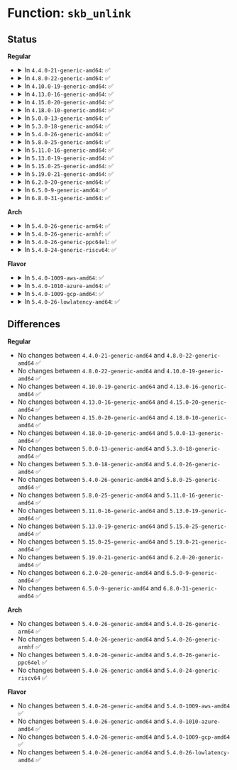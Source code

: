 # Function: <code>skb_unlink</code>

## Status
<b>Regular</b>
<ul>
<li>
<details>
<summary>In <code>4.4.0-21-generic-amd64</code>: ✅</summary>

```c
void skb_unlink(struct sk_buff * skb, struct sk_buff_head * list)
```

```json
{
  "name": "skb_unlink",
  "collision_type": "Unique Global",
  "inline_type": "No",
  "funcs": [
    {
      "addr": 18446744071586205744,
      "name": "skb_unlink",
      "external": true,
      "loc": "net/core/skbuff.c:2501",
      "file": "net/core/skbuff.c",
      "inline": "seen, unknown",
      "caller_inline": [],
      "caller_func": [
        "net/unix/af_unix.c:unix_stream_read_generic"
      ]
    }
  ],
  "symbols": [
    {
      "addr": 18446744071586205744,
      "name": "skb_unlink",
      "section": ".text",
      "bind": "STB_GLOBAL",
      "size": 85
    }
  ]
}
```
</details>
</li>
<li>
<details>
<summary>In <code>4.8.0-22-generic-amd64</code>: ✅</summary>

```c
void skb_unlink(struct sk_buff * skb, struct sk_buff_head * list)
```

```json
{
  "name": "skb_unlink",
  "collision_type": "Unique Global",
  "inline_type": "No",
  "funcs": [
    {
      "addr": 18446744071586626560,
      "name": "skb_unlink",
      "external": true,
      "loc": "net/core/skbuff.c:2499",
      "file": "net/core/skbuff.c",
      "inline": "seen, unknown",
      "caller_inline": [],
      "caller_func": [
        "net/unix/af_unix.c:unix_stream_read_generic"
      ]
    }
  ],
  "symbols": [
    {
      "addr": 18446744071586626560,
      "name": "skb_unlink",
      "section": ".text",
      "bind": "STB_GLOBAL",
      "size": 85
    }
  ]
}
```
</details>
</li>
<li>
<details>
<summary>In <code>4.10.0-19-generic-amd64</code>: ✅</summary>

```c
void skb_unlink(struct sk_buff * skb, struct sk_buff_head * list)
```

```json
{
  "name": "skb_unlink",
  "collision_type": "Unique Global",
  "inline_type": "No",
  "funcs": [
    {
      "addr": 18446744071586811088,
      "name": "skb_unlink",
      "external": true,
      "loc": "net/core/skbuff.c:2494",
      "file": "net/core/skbuff.c",
      "inline": "seen, unknown",
      "caller_inline": [],
      "caller_func": [
        "net/unix/af_unix.c:unix_stream_read_generic"
      ]
    }
  ],
  "symbols": [
    {
      "addr": 18446744071586811088,
      "name": "skb_unlink",
      "section": ".text",
      "bind": "STB_GLOBAL",
      "size": 85
    }
  ]
}
```
</details>
</li>
<li>
<details>
<summary>In <code>4.13.0-16-generic-amd64</code>: ✅</summary>

```c
void skb_unlink(struct sk_buff * skb, struct sk_buff_head * list)
```

```json
{
  "name": "skb_unlink",
  "collision_type": "Unique Global",
  "inline_type": "No",
  "funcs": [
    {
      "addr": 18446744071586935424,
      "name": "skb_unlink",
      "external": true,
      "loc": "net/core/skbuff.c:2534",
      "file": "net/core/skbuff.c",
      "inline": "seen, unknown",
      "caller_inline": [],
      "caller_func": [
        "net/unix/af_unix.c:unix_stream_read_generic"
      ]
    }
  ],
  "symbols": [
    {
      "addr": 18446744071586935424,
      "name": "skb_unlink",
      "section": ".text",
      "bind": "STB_GLOBAL",
      "size": 85
    }
  ]
}
```
</details>
</li>
<li>
<details>
<summary>In <code>4.15.0-20-generic-amd64</code>: ✅</summary>

```c
void skb_unlink(struct sk_buff * skb, struct sk_buff_head * list)
```

```json
{
  "name": "skb_unlink",
  "collision_type": "Unique Global",
  "inline_type": "No",
  "funcs": [
    {
      "addr": 18446744071587428480,
      "name": "skb_unlink",
      "external": true,
      "loc": "net/core/skbuff.c:2913",
      "file": "net/core/skbuff.c",
      "inline": "seen, unknown",
      "caller_inline": [],
      "caller_func": [
        "net/unix/af_unix.c:unix_stream_read_generic"
      ]
    }
  ],
  "symbols": [
    {
      "addr": 18446744071587428480,
      "name": "skb_unlink",
      "section": ".text",
      "bind": "STB_GLOBAL",
      "size": 85
    }
  ]
}
```
</details>
</li>
<li>
<details>
<summary>In <code>4.18.0-10-generic-amd64</code>: ✅</summary>

```c
void skb_unlink(struct sk_buff * skb, struct sk_buff_head * list)
```

```json
{
  "name": "skb_unlink",
  "collision_type": "Unique Global",
  "inline_type": "No",
  "funcs": [
    {
      "addr": 18446744071587732896,
      "name": "skb_unlink",
      "external": true,
      "loc": "net/core/skbuff.c:2929",
      "file": "net/core/skbuff.c",
      "inline": "seen, unknown",
      "caller_inline": [],
      "caller_func": [
        "net/unix/af_unix.c:unix_stream_read_generic"
      ]
    }
  ],
  "symbols": [
    {
      "addr": 18446744071587732896,
      "name": "skb_unlink",
      "section": ".text",
      "bind": "STB_GLOBAL",
      "size": 85
    }
  ]
}
```
</details>
</li>
<li>
<details>
<summary>In <code>5.0.0-13-generic-amd64</code>: ✅</summary>

```c
void skb_unlink(struct sk_buff * skb, struct sk_buff_head * list)
```

```json
{
  "name": "skb_unlink",
  "collision_type": "Unique Global",
  "inline_type": "No",
  "funcs": [
    {
      "addr": 18446744071587867152,
      "name": "skb_unlink",
      "external": true,
      "loc": "net/core/skbuff.c:2988",
      "file": "net/core/skbuff.c",
      "inline": "seen, unknown",
      "caller_inline": [],
      "caller_func": [
        "net/unix/af_unix.c:unix_stream_read_generic"
      ]
    }
  ],
  "symbols": [
    {
      "addr": 18446744071587867152,
      "name": "skb_unlink",
      "section": ".text",
      "bind": "STB_GLOBAL",
      "size": 85
    }
  ]
}
```
</details>
</li>
<li>
<details>
<summary>In <code>5.3.0-18-generic-amd64</code>: ✅</summary>

```c
void skb_unlink(struct sk_buff * skb, struct sk_buff_head * list)
```

```json
{
  "name": "skb_unlink",
  "collision_type": "Unique Global",
  "inline_type": "No",
  "funcs": [
    {
      "addr": 18446744071588171824,
      "name": "skb_unlink",
      "external": true,
      "loc": "net/core/skbuff.c:3154",
      "file": "net/core/skbuff.c",
      "inline": "seen, unknown",
      "caller_inline": [],
      "caller_func": [
        "net/unix/af_unix.c:unix_stream_read_generic"
      ]
    }
  ],
  "symbols": [
    {
      "addr": 18446744071588171824,
      "name": "skb_unlink",
      "section": ".text",
      "bind": "STB_GLOBAL",
      "size": 85
    }
  ]
}
```
</details>
</li>
<li>
<details>
<summary>In <code>5.4.0-26-generic-amd64</code>: ✅</summary>

```c
void skb_unlink(struct sk_buff * skb, struct sk_buff_head * list)
```

```json
{
  "name": "skb_unlink",
  "collision_type": "Unique Global",
  "inline_type": "No",
  "funcs": [
    {
      "addr": 18446744071588377024,
      "name": "skb_unlink",
      "external": true,
      "loc": "net/core/skbuff.c:3160",
      "file": "net/core/skbuff.c",
      "inline": "seen, unknown",
      "caller_inline": [],
      "caller_func": [
        "net/unix/af_unix.c:unix_stream_read_generic"
      ]
    }
  ],
  "symbols": [
    {
      "addr": 18446744071588377024,
      "name": "skb_unlink",
      "section": ".text",
      "bind": "STB_GLOBAL",
      "size": 85
    }
  ]
}
```
</details>
</li>
<li>
<details>
<summary>In <code>5.8.0-25-generic-amd64</code>: ✅</summary>

```c
void skb_unlink(struct sk_buff * skb, struct sk_buff_head * list)
```

```json
{
  "name": "skb_unlink",
  "collision_type": "Unique Global",
  "inline_type": "No",
  "funcs": [
    {
      "addr": 18446744071589239616,
      "name": "skb_unlink",
      "external": true,
      "loc": "net/core/skbuff.c:3159",
      "file": "net/core/skbuff.c",
      "inline": "seen, unknown",
      "caller_inline": [],
      "caller_func": [
        "net/unix/af_unix.c:unix_stream_read_generic"
      ]
    }
  ],
  "symbols": [
    {
      "addr": 18446744071589239616,
      "name": "skb_unlink",
      "section": ".text",
      "bind": "STB_GLOBAL",
      "size": 92
    }
  ]
}
```
</details>
</li>
<li>
<details>
<summary>In <code>5.11.0-16-generic-amd64</code>: ✅</summary>

```c
void skb_unlink(struct sk_buff * skb, struct sk_buff_head * list)
```

```json
{
  "name": "skb_unlink",
  "collision_type": "Unique Global",
  "inline_type": "No",
  "funcs": [
    {
      "addr": 18446744071589239008,
      "name": "skb_unlink",
      "external": true,
      "loc": "net/core/skbuff.c:3177",
      "file": "net/core/skbuff.c",
      "inline": "seen, unknown",
      "caller_inline": [],
      "caller_func": [
        "net/unix/af_unix.c:unix_stream_read_generic"
      ]
    }
  ],
  "symbols": [
    {
      "addr": 18446744071589239008,
      "name": "skb_unlink",
      "section": ".text",
      "bind": "STB_GLOBAL",
      "size": 92
    }
  ]
}
```
</details>
</li>
<li>
<details>
<summary>In <code>5.13.0-19-generic-amd64</code>: ✅</summary>

```c
void skb_unlink(struct sk_buff * skb, struct sk_buff_head * list)
```

```json
{
  "name": "skb_unlink",
  "collision_type": "Unique Global",
  "inline_type": "No",
  "funcs": [
    {
      "addr": 18446744071589132800,
      "name": "skb_unlink",
      "external": true,
      "loc": "net/core/skbuff.c:3263",
      "file": "net/core/skbuff.c",
      "inline": "seen, unknown",
      "caller_inline": [],
      "caller_func": [
        "net/unix/af_unix.c:unix_stream_read_generic"
      ]
    }
  ],
  "symbols": [
    {
      "addr": 18446744071589132800,
      "name": "skb_unlink",
      "section": ".text",
      "bind": "STB_GLOBAL",
      "size": 92
    }
  ]
}
```
</details>
</li>
<li>
<details>
<summary>In <code>5.15.0-25-generic-amd64</code>: ✅</summary>

```c
void skb_unlink(struct sk_buff * skb, struct sk_buff_head * list)
```

```json
{
  "name": "skb_unlink",
  "collision_type": "Unique Global",
  "inline_type": "No",
  "funcs": [
    {
      "addr": 18446744071589852496,
      "name": "skb_unlink",
      "external": true,
      "loc": "net/core/skbuff.c:3335",
      "file": "net/core/skbuff.c",
      "inline": "seen, unknown",
      "caller_inline": [],
      "caller_func": [
        "net/unix/af_unix.c:unix_stream_read_generic",
        "net/unix/af_unix.c:unix_stream_read_generic",
        "net/unix/af_unix.c:unix_stream_read_generic"
      ]
    }
  ],
  "symbols": [
    {
      "addr": 18446744071589852496,
      "name": "skb_unlink",
      "section": ".text",
      "bind": "STB_GLOBAL",
      "size": 92
    }
  ]
}
```
</details>
</li>
<li>
<details>
<summary>In <code>5.19.0-21-generic-amd64</code>: ✅</summary>

```c
void skb_unlink(struct sk_buff * skb, struct sk_buff_head * list)
```

```json
{
  "name": "skb_unlink",
  "collision_type": "Unique Global",
  "inline_type": "No",
  "funcs": [
    {
      "addr": 18446744071591377072,
      "name": "skb_unlink",
      "external": true,
      "loc": "net/core/skbuff.c:3384",
      "file": "net/core/skbuff.c",
      "inline": "seen, unknown",
      "caller_inline": [],
      "caller_func": [
        "net/unix/af_unix.c:unix_stream_read_generic",
        "net/unix/af_unix.c:unix_stream_read_generic",
        "net/unix/af_unix.c:unix_stream_read_generic"
      ]
    }
  ],
  "symbols": [
    {
      "addr": 18446744071591377072,
      "name": "skb_unlink",
      "section": ".text",
      "bind": "STB_GLOBAL",
      "size": 104
    }
  ]
}
```
</details>
</li>
<li>
<details>
<summary>In <code>6.2.0-20-generic-amd64</code>: ✅</summary>

```c
void skb_unlink(struct sk_buff * skb, struct sk_buff_head * list)
```

```json
{
  "name": "skb_unlink",
  "collision_type": "Unique Global",
  "inline_type": "No",
  "funcs": [
    {
      "addr": 18446744071593137760,
      "name": "skb_unlink",
      "external": true,
      "loc": "net/core/skbuff.c:3588",
      "file": "net/core/skbuff.c",
      "inline": "seen, unknown",
      "caller_inline": [],
      "caller_func": [
        "net/unix/af_unix.c:unix_stream_read_generic",
        "net/unix/af_unix.c:unix_stream_read_generic",
        "net/unix/af_unix.c:unix_stream_read_generic"
      ]
    }
  ],
  "symbols": [
    {
      "addr": 18446744071593137760,
      "name": "skb_unlink",
      "section": ".text",
      "bind": "STB_GLOBAL",
      "size": 104
    }
  ]
}
```
</details>
</li>
<li>
<details>
<summary>In <code>6.5.0-9-generic-amd64</code>: ✅</summary>

```c
void skb_unlink(struct sk_buff * skb, struct sk_buff_head * list)
```

```json
{
  "name": "skb_unlink",
  "collision_type": "Unique Global",
  "inline_type": "No",
  "funcs": [
    {
      "addr": 18446744071593590608,
      "name": "skb_unlink",
      "external": true,
      "loc": "net/core/skbuff.c:3758",
      "file": "net/core/skbuff.c",
      "inline": "seen, unknown",
      "caller_inline": [],
      "caller_func": [
        "net/unix/af_unix.c:unix_stream_read_generic",
        "net/unix/af_unix.c:unix_stream_read_generic",
        "net/unix/af_unix.c:unix_stream_read_generic"
      ]
    }
  ],
  "symbols": [
    {
      "addr": 18446744071593590608,
      "name": "skb_unlink",
      "section": ".text",
      "bind": "STB_GLOBAL",
      "size": 104
    }
  ]
}
```
</details>
</li>
<li>
<details>
<summary>In <code>6.8.0-31-generic-amd64</code>: ✅</summary>

```c
void skb_unlink(struct sk_buff * skb, struct sk_buff_head * list)
```

```json
{
  "name": "skb_unlink",
  "collision_type": "Unique Global",
  "inline_type": "No",
  "funcs": [
    {
      "addr": 18446744071594363392,
      "name": "skb_unlink",
      "external": true,
      "loc": "net/core/skbuff.c:3879",
      "file": "net/core/skbuff.c",
      "inline": "seen, unknown",
      "caller_inline": [],
      "caller_func": [
        "net/unix/af_unix.c:unix_stream_read_generic",
        "net/unix/af_unix.c:unix_stream_read_generic",
        "net/unix/af_unix.c:unix_stream_read_generic"
      ]
    }
  ],
  "symbols": [
    {
      "addr": 18446744071594363392,
      "name": "skb_unlink",
      "section": ".text",
      "bind": "STB_GLOBAL",
      "size": 104
    }
  ]
}
```
</details>
</li>
</ul>
<b>Arch</b>
<ul>
<li>
<details>
<summary>In <code>5.4.0-26-generic-arm64</code>: ✅</summary>

```c
void skb_unlink(struct sk_buff * skb, struct sk_buff_head * list)
```

```json
{
  "name": "skb_unlink",
  "collision_type": "Unique Global",
  "inline_type": "No",
  "funcs": [
    {
      "addr": 18446603336501902024,
      "name": "skb_unlink",
      "external": true,
      "loc": "net/core/skbuff.c:3160",
      "file": "net/core/skbuff.c",
      "inline": "seen, unknown",
      "caller_inline": [],
      "caller_func": [
        "net/unix/af_unix.c:unix_stream_read_generic"
      ]
    }
  ],
  "symbols": [
    {
      "addr": 18446603336501902024,
      "name": "skb_unlink",
      "section": ".text",
      "bind": "STB_GLOBAL",
      "size": 196
    }
  ]
}
```
</details>
</li>
<li>
<details>
<summary>In <code>5.4.0-26-generic-armhf</code>: ✅</summary>

```c
void skb_unlink(struct sk_buff * skb, struct sk_buff_head * list)
```

```json
{
  "name": "skb_unlink",
  "collision_type": "Unique Global",
  "inline_type": "No",
  "funcs": [
    {
      "addr": 3234651072,
      "name": "skb_unlink",
      "external": true,
      "loc": "net/core/skbuff.c:3160",
      "file": "net/core/skbuff.c",
      "inline": "seen, unknown",
      "caller_inline": [],
      "caller_func": [
        "net/unix/af_unix.c:unix_stream_read_generic"
      ]
    }
  ],
  "symbols": [
    {
      "addr": 3234651072,
      "name": "skb_unlink",
      "section": ".text",
      "bind": "STB_GLOBAL",
      "size": 92
    }
  ]
}
```
</details>
</li>
<li>
<details>
<summary>In <code>5.4.0-26-generic-ppc64el</code>: ✅</summary>

```c
void skb_unlink(struct sk_buff * skb, struct sk_buff_head * list)
```

```json
{
  "name": "skb_unlink",
  "collision_type": "Unique Global",
  "inline_type": "No",
  "funcs": [
    {
      "addr": 13835058055295296400,
      "name": "skb_unlink",
      "external": true,
      "loc": "net/core/skbuff.c:3160",
      "file": "net/core/skbuff.c",
      "inline": "seen, unknown",
      "caller_inline": [],
      "caller_func": [
        "net/unix/af_unix.c:unix_stream_read_generic"
      ]
    }
  ],
  "symbols": [
    {
      "addr": 13835058055295296400,
      "name": "skb_unlink",
      "section": ".text",
      "bind": "STB_GLOBAL",
      "size": 148
    }
  ]
}
```
</details>
</li>
<li>
<details>
<summary>In <code>5.4.0-24-generic-riscv64</code>: ✅</summary>

```c
void skb_unlink(struct sk_buff * skb, struct sk_buff_head * list)
```

```json
{
  "name": "skb_unlink",
  "collision_type": "Unique Global",
  "inline_type": "No",
  "funcs": [
    {
      "addr": 18446743936278205996,
      "name": "skb_unlink",
      "external": true,
      "loc": "net/core/skbuff.c:3160",
      "file": "net/core/skbuff.c",
      "inline": "seen, unknown",
      "caller_inline": [],
      "caller_func": [
        "net/unix/af_unix.c:unix_stream_read_generic"
      ]
    }
  ],
  "symbols": [
    {
      "addr": 18446743936278205996,
      "name": "skb_unlink",
      "section": ".text",
      "bind": "STB_GLOBAL",
      "size": 94
    }
  ]
}
```
</details>
</li>
</ul>
<b>Flavor</b>
<ul>
<li>
<details>
<summary>In <code>5.4.0-1009-aws-amd64</code>: ✅</summary>

```c
void skb_unlink(struct sk_buff * skb, struct sk_buff_head * list)
```

```json
{
  "name": "skb_unlink",
  "collision_type": "Unique Global",
  "inline_type": "No",
  "funcs": [
    {
      "addr": 18446744071587983808,
      "name": "skb_unlink",
      "external": true,
      "loc": "net/core/skbuff.c:3160",
      "file": "net/core/skbuff.c",
      "inline": "seen, unknown",
      "caller_inline": [],
      "caller_func": [
        "net/unix/af_unix.c:unix_stream_read_generic"
      ]
    }
  ],
  "symbols": [
    {
      "addr": 18446744071587983808,
      "name": "skb_unlink",
      "section": ".text",
      "bind": "STB_GLOBAL",
      "size": 85
    }
  ]
}
```
</details>
</li>
<li>
<details>
<summary>In <code>5.4.0-1010-azure-amd64</code>: ✅</summary>

```c
void skb_unlink(struct sk_buff * skb, struct sk_buff_head * list)
```

```json
{
  "name": "skb_unlink",
  "collision_type": "Unique Global",
  "inline_type": "No",
  "funcs": [
    {
      "addr": 18446744071587696912,
      "name": "skb_unlink",
      "external": true,
      "loc": "net/core/skbuff.c:3160",
      "file": "net/core/skbuff.c",
      "inline": "seen, unknown",
      "caller_inline": [],
      "caller_func": [
        "net/unix/af_unix.c:unix_stream_read_generic"
      ]
    }
  ],
  "symbols": [
    {
      "addr": 18446744071587696912,
      "name": "skb_unlink",
      "section": ".text",
      "bind": "STB_GLOBAL",
      "size": 85
    }
  ]
}
```
</details>
</li>
<li>
<details>
<summary>In <code>5.4.0-1009-gcp-amd64</code>: ✅</summary>

```c
void skb_unlink(struct sk_buff * skb, struct sk_buff_head * list)
```

```json
{
  "name": "skb_unlink",
  "collision_type": "Unique Global",
  "inline_type": "No",
  "funcs": [
    {
      "addr": 18446744071588315584,
      "name": "skb_unlink",
      "external": true,
      "loc": "net/core/skbuff.c:3160",
      "file": "net/core/skbuff.c",
      "inline": "seen, unknown",
      "caller_inline": [],
      "caller_func": [
        "net/unix/af_unix.c:unix_stream_read_generic"
      ]
    }
  ],
  "symbols": [
    {
      "addr": 18446744071588315584,
      "name": "skb_unlink",
      "section": ".text",
      "bind": "STB_GLOBAL",
      "size": 85
    }
  ]
}
```
</details>
</li>
<li>
<details>
<summary>In <code>5.4.0-26-lowlatency-amd64</code>: ✅</summary>

```c
void skb_unlink(struct sk_buff * skb, struct sk_buff_head * list)
```

```json
{
  "name": "skb_unlink",
  "collision_type": "Unique Global",
  "inline_type": "No",
  "funcs": [
    {
      "addr": 18446744071588450816,
      "name": "skb_unlink",
      "external": true,
      "loc": "net/core/skbuff.c:3160",
      "file": "net/core/skbuff.c",
      "inline": "seen, unknown",
      "caller_inline": [],
      "caller_func": [
        "net/unix/af_unix.c:unix_stream_read_generic"
      ]
    }
  ],
  "symbols": [
    {
      "addr": 18446744071588450816,
      "name": "skb_unlink",
      "section": ".text",
      "bind": "STB_GLOBAL",
      "size": 85
    }
  ]
}
```
</details>
</li>
</ul>

## Differences
<b>Regular</b>
<ul>
<li>
No changes between <code>4.4.0-21-generic-amd64</code> and <code>4.8.0-22-generic-amd64</code> ✅
</li>
<li>
No changes between <code>4.8.0-22-generic-amd64</code> and <code>4.10.0-19-generic-amd64</code> ✅
</li>
<li>
No changes between <code>4.10.0-19-generic-amd64</code> and <code>4.13.0-16-generic-amd64</code> ✅
</li>
<li>
No changes between <code>4.13.0-16-generic-amd64</code> and <code>4.15.0-20-generic-amd64</code> ✅
</li>
<li>
No changes between <code>4.15.0-20-generic-amd64</code> and <code>4.18.0-10-generic-amd64</code> ✅
</li>
<li>
No changes between <code>4.18.0-10-generic-amd64</code> and <code>5.0.0-13-generic-amd64</code> ✅
</li>
<li>
No changes between <code>5.0.0-13-generic-amd64</code> and <code>5.3.0-18-generic-amd64</code> ✅
</li>
<li>
No changes between <code>5.3.0-18-generic-amd64</code> and <code>5.4.0-26-generic-amd64</code> ✅
</li>
<li>
No changes between <code>5.4.0-26-generic-amd64</code> and <code>5.8.0-25-generic-amd64</code> ✅
</li>
<li>
No changes between <code>5.8.0-25-generic-amd64</code> and <code>5.11.0-16-generic-amd64</code> ✅
</li>
<li>
No changes between <code>5.11.0-16-generic-amd64</code> and <code>5.13.0-19-generic-amd64</code> ✅
</li>
<li>
No changes between <code>5.13.0-19-generic-amd64</code> and <code>5.15.0-25-generic-amd64</code> ✅
</li>
<li>
No changes between <code>5.15.0-25-generic-amd64</code> and <code>5.19.0-21-generic-amd64</code> ✅
</li>
<li>
No changes between <code>5.19.0-21-generic-amd64</code> and <code>6.2.0-20-generic-amd64</code> ✅
</li>
<li>
No changes between <code>6.2.0-20-generic-amd64</code> and <code>6.5.0-9-generic-amd64</code> ✅
</li>
<li>
No changes between <code>6.5.0-9-generic-amd64</code> and <code>6.8.0-31-generic-amd64</code> ✅
</li>
</ul>
<b>Arch</b>
<ul>
<li>
No changes between <code>5.4.0-26-generic-amd64</code> and <code>5.4.0-26-generic-arm64</code> ✅
</li>
<li>
No changes between <code>5.4.0-26-generic-amd64</code> and <code>5.4.0-26-generic-armhf</code> ✅
</li>
<li>
No changes between <code>5.4.0-26-generic-amd64</code> and <code>5.4.0-26-generic-ppc64el</code> ✅
</li>
<li>
No changes between <code>5.4.0-26-generic-amd64</code> and <code>5.4.0-24-generic-riscv64</code> ✅
</li>
</ul>
<b>Flavor</b>
<ul>
<li>
No changes between <code>5.4.0-26-generic-amd64</code> and <code>5.4.0-1009-aws-amd64</code> ✅
</li>
<li>
No changes between <code>5.4.0-26-generic-amd64</code> and <code>5.4.0-1010-azure-amd64</code> ✅
</li>
<li>
No changes between <code>5.4.0-26-generic-amd64</code> and <code>5.4.0-1009-gcp-amd64</code> ✅
</li>
<li>
No changes between <code>5.4.0-26-generic-amd64</code> and <code>5.4.0-26-lowlatency-amd64</code> ✅
</li>
</ul>
